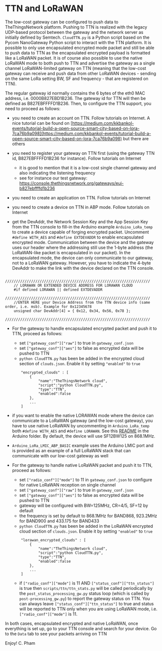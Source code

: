 TTN and LoRaWAN
===============

The low-cost gateway can be configured to push data to TheThingsNetwork platform. Pushing to TTN is realized with the legacy UDP-based protocol between the gateway and the network server as initially defined by Semtech. `CloudTTN.py` is a Python script based on the Pycom NanoGateway Python script to interact with the TTN platform. It is possible to only use encapsulated encrypted mode packet and still be able to push data to TTN as the encapsulated encrypted payload is formatted like a LoRaWAN packet. It is of course also possible to use the native LoRaWAN mode to both push to TTN and advertise the gateway as a single channel LoRaWAN-limited gateway on TTN (meaning that the low-cost gateway can receive and push data from other LoRaWAN devices - sending on the same LoRa setting BW, SF and frequency - that are registered on TTN).

The regular gateway id normally contains the 6 bytes of the eth0 MAC address, i.e. 0000B827EBD1B236. The gateway id for TTN will then be defined as B827EBFFFFD1B236. Then, to configure the TTN support, you need to proceed as follows:

- you need to create an account on TTN. Follow tutorials on Internet. A nice tutorial can be found on [https://medium.com/kkbankol-events/tutorial-build-a-open-source-smart-city-based-on-lora-7ca76b9a098](https://medium.com/kkbankol-events/tutorial-build-a-open-source-smart-city-based-on-lora-7ca76b9a098) but there are others

- you need to register your gateway on TTN first (using the gateway TTN id, B827EBFFFFD1B236 for instance). Follow tutorials on Internet
	- it is good to mention that it is a low-cost single channel gateway and also indicating the listening frequency
	- see for instance our test gateway: https://console.thethingsnetwork.org/gateways/eui-b827ebffffd1b236
	
- you need to create an application on TTN. Follow tutorials on Internet

- you need to create a device on TTN in ABP mode. Follow tutorials on Internet

- get the DevAddr, the Network Session Key and the App Session Key from the TTN console to fill-in the Arduino example `Arduino_LoRa_temp` to create a device capable of forging encrypted packet.  Uncomment `#define WITH_AES` and `#define EXTDEVADDR` to enable encapsulated encrypted mode. Communication between the device and the gateway uses our header where the addressing still use the 1-byte address (the LoRaWAN-like packet is encapsulated in our packet). In the encapsulated mode, the device can only communicate to our gateway, not to a LoRaWAN gateway. However, you have to indicate the 4-byte DevAddr to make the link with the device declared on the TTN console. 

```
	///////////////////////////////////////////////////////////////////
	// LORAWAN OR EXTENDED DEVICE ADDRESS FOR LORAWAN CLOUD
	#if defined LORAWAN || defined EXTDEVADDR
	///////////////////////////////////////////////////////////////////
	//ENTER HERE your Device Address from the TTN device info (same order, i.e. msb). Example for 0x12345678
	unsigned char DevAddr[4] = { 0x12, 0x34, 0x56, 0x78 };
	///////////////////////////////////////////////////////////////////
```

- For the gateway to handle encapsulated encrypted packet and push it to TTN, proceed as follows:
	- set `["gateway_conf"]["raw"]` to true in `gateway_conf.json` 
	- set `["gateway_conf"]["aes"]` to false as encrypted data will be pushed to TTN
	- `python CloudTTN.py` has been be added in the encrypted cloud section of `clouds.json`. Enable it by setting `"enabled"` to `true`
	```	
		"encrypted_clouds" : [
			{	
				"name":"TheThingsNetwork cloud",
				"script":"python CloudTTN.py",
				"type":"TTN",			
				"enabled":false			
			},	
			...	
		]	
	```
- if you want to enable the native LORAWAN mode where the device can communicate to a LoRaWAN gateway (and the low-cost gateway), you have to use native LoRaWAN by uncommenting in `Arduino_LoRa_temp` both `#define WITH_AES` and `#define LORAWAN`. See this [README](https://github.com/CongducPham/LowCostLoRaGw/tree/master/Arduino#lorawan-example-and-support) in the Arduino folder. By default, the device will use SF12BW125 on 868.1MHz.

- `Arduino_LoRa_LMIC_ABP_BASIC` example uses the Arduino LMIC port and is provided as an example of a full LoRaWAN stack that can communicate with our low-cost gateway as well

- For the gateway to handle native LoRaWAN packet and push it to TTN, proceed as follows:
	- set `["radio_conf"]["mode"]` to 11 in `gateway_conf.json` to configure for native LoRaWAN reception on single channel
	- set `["gateway_conf"]["raw"]` to true in `gateway_conf.json` 
	- set `["gateway_conf"]["aes"]` to false as encrypted data will be pushed to TTN
	- gateway will be configured with BW=125MHz, CR=4/5, SF=12 by default
	- the frequency is set by default to 868.1MHz for BAND868, 923.2MHz for BAND900 and 433.175 for BAND433 
	- `python CloudTTN.py` has been be added in the LoRaWAN encrypted cloud section of `clouds.json`. Enable it by setting `"enabled"` to `true`

	```
		"lorawan_encrypted_clouds" : [
			{	
				"name":"TheThingsNetwork cloud",
				"script":"python CloudTTN.py",
				"type":"TTN",			
				"enabled":false			
			},	
			...	
		]
	```	

	- if `["radio_conf"]["mode"]` is 11 AND `["status_conf"]["ttn_status"]` is true then `scripts/ttn/ttn_stats.py` will be called periodically by the `post_status_processing_gw.py` status loop (which is called by `post-processing_gw.py`) to report the gateway status on TTN. You can always leave `["status_conf"]["ttn_status"]` to true and status will be reported to TTN only when you are using LoRaWAN mode, i.e. `["radio_conf"]["mode"]` is 11.


In both cases, encapsulated encrypted and native LoRaWAN, once everything is set up, go to your TTN console and search for your device. Go to the `Data` tab to see your packets arriving on TTN 

Enjoy!
C. Pham 
